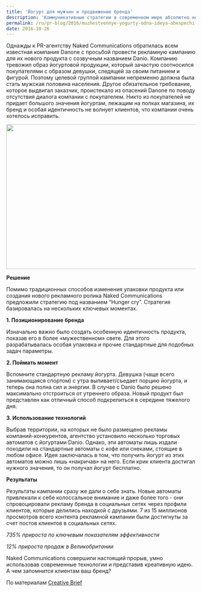 ```yaml
---
title: 'Йогурт для мужчин и продвижение бренда'
description: 'Коммуникативные стратегии в современном мире абсолютно невозможны без креативных идей. Бесконечные потоки рекламы, предложений и прочего не только не удивляют клиентов, но даже более того - раздражают их.'
permalink: /ru/pr-blog/2016/muzhestvennye-yogurty-odna-ideya-obespechila-uspeh-brendu
date: 2016-10-26
---
```

<p>Однажды к PR-агентству Naked Communications обратилась всем известная компания Danone с просьбой провести рекламную кампанию для их нового продукта с созвучным названием Danio. Компанию тревожил образ йогуртовой продукции, который зачастую соотносился покупателями с образом девушки, следящей за своим питанием и фигурой. Поэтому целевой группой кампании непременно должна была стать мужская половина населения. Другое обязательное требование, которое выдвигал заказчик, проистекало из опасений Danone по поводу отсутствия диалога компании с покупателем. Никто из покупателей не придает большого значения йогуртам, лежащим на полках магазина, их бренд и особая идентичность не волнует клиентов, что компании очень хотелось исправить.</p>
<img src="{{ site.assets }}/upload/Danio-20150617100503999.jpg" alt="" class="post__img" width="579" height="385">
<p><b>Решение</b></p>
<p>Помимо традиционных способов изменения упаковки продукта или создания нового рекламного ролика Naked Communications предложили стратегию под названием “Hunger cry”. Стратегия базировалась на нескольких ключевых моментах.</p>
<p><b>1. Позиционирование бренда</b></p>
<p>Изначально важно было создать особенную идентичность продукта, показав его в более «мужественном» свете. Для этого разрабатывалась особая упаковка и прочие стандартные для подобных задач параметры.</p>
<p><b>2. Поймать момент</b></p>
<p>Вспомните стандартную рекламу йогурта. Девушка (чаще всего занимающаяся спортом) с утра выпивает/съедает порцию йогурта, и теперь она полна сил и энергии. В случае с Danio было решено максимально отстроиться от утреннего образа. Новый продукт был представлен как отличный способ подкрепиться в середине тяжелого дня.</p>
<p><b>3. Использование технологий</b></p>
<p>Выбрав территории, на которых не было размещено рекламы компаний-конкурентов, агентство установило несколько торговых автоматов с йогуртами Danio. Однако, эти автоматы лишь издали походили на стандартные автоматы с кофе или снеками, стоящие в любом офисе. Идея заключалась в том, что получить йогурт из этих автоматов можно лишь «накричав» на него. Если крик клиента достигал нужного значения, то он получал йогурт бесплатно.</p>
<p><b>Результаты</b></p>
<p>Результаты кампании сразу же дали о себе знать. Новые автоматы привлекали к себе колоссальное внимание и даже более того - они спровоцировали рекламу бренда в социальных сетях через профили клиентов, которые делились находкой с друзьями. 7 из 15 миллионов просмотров всего контента рекламной кампании были достигнуты за счет постов клиентов в социальных сетях.</p>
<p><i>735% прироста по ключевым показателям эффективности</i></p>
<p><i>12% прироста продаж в Великобритании</i></p>
<p>Naked Communications совершили настоящий прорыв, умно использовав современные технологии и представив креативную идею. А чем запомнится клиентам ваш бренд?</p>
По материалам <a href="http://www.creativebrief.com/" target="_blank" rel="noopener noreferrer">Creative Brief</a>
